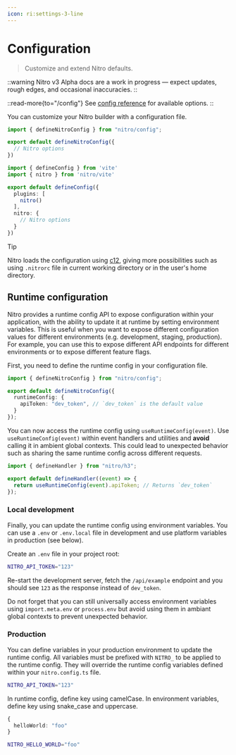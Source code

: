 ```yaml
---
icon: ri:settings-3-line
---
```


# Configuration

> Customize and extend Nitro defaults.

::warning
Nitro v3 Alpha docs are a work in progress — expect updates, rough edges, and occasional inaccuracies.
::

::read-more{to="/config"}
See [config reference](/config) for available options.
::

You can customize your Nitro builder with a configuration file.

```ts [nitro.config.ts]
import { defineNitroConfig } from "nitro/config";

export default defineNitroConfig({
  // Nitro options
})
```
```ts [vite.config.ts]
import { defineConfig } from 'vite'
import { nitro } from 'nitro/vite'

export default defineConfig({
  plugins: [
    nitro()
  ],
  nitro: {
    // Nitro options
  }
})

```

> [!TIP]
> Nitro loads the configuration using [c12](https://github.com/unjs/c12), giving more  possibilities such as using `.nitrorc` file in current working directory or in the user's home directory.

## Runtime configuration

Nitro provides a runtime config API to expose configuration within your application, with the ability to update it at runtime by setting environment variables. This is useful when you want to expose different configuration values for different environments (e.g. development, staging, production). For example, you can use this to expose different API endpoints for different environments or to expose different feature flags.

First, you need to define the runtime config in your configuration file.

```ts [nitro.config.ts]
import { defineNitroConfig } from "nitro/config";

export default defineNitroConfig({
  runtimeConfig: {
    apiToken: "dev_token", // `dev_token` is the default value
  }
});
```

You can now access the runtime config using `useRuntimeConfig(event)`.  Use `useRuntimeConfig(event)` within event handlers and utilities and **avoid** calling it in ambient global contexts. This could lead to unexpected behavior such as sharing the same runtime config across different requests.


```ts [api/example.get.ts]
import { defineHandler } from "nitro/h3";

export default defineHandler((event) => {
  return useRuntimeConfig(event).apiToken; // Returns `dev_token`
});
```

### Local development

Finally, you can update the runtime config using environment variables. You can use a `.env` or `.env.local` file in development and use platform variables in production (see below).

Create an `.env` file in your project root:

```bash [.env]
NITRO_API_TOKEN="123"
```

Re-start the development server, fetch the `/api/example` endpoint and you should see `123` as the response instead of `dev_token`.

Do not forget that you can still universally access environment variables using `import.meta.env` or `process.env` but avoid using them in ambiant global contexts to prevent unexpected behavior.

### Production

You can define variables in your production environment to update the runtime config. All variables must be prefixed with `NITRO_` to be applied to the runtime config. They will override the runtime config variables defined within your `nitro.config.ts` file.

```bash [.env]
NITRO_API_TOKEN="123"
```

In runtime config, define key using camelCase. In environment variables, define key using snake_case and uppercase.

```ts
{
  helloWorld: "foo"
}
```

```bash
NITRO_HELLO_WORLD="foo"
```
